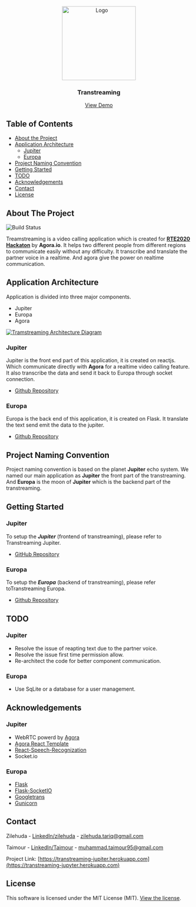 

<!-- PROJECT LOGO -->
<br />
<p align="center">
  <a href="https://github.com/othneildrew/Best-README-Template">
    <img src="documentation/logo.png" alt="Logo" width="200" height="200">
  </a>

  <h3 align="center">Transtreaming</h3>

  <p align="center">
    <a href="https://transtreaming-jupiter.herokuapp.com">View Demo</a>
  </p>
</p>

<!-- TABLE OF CONTENTS -->
## Table of Contents

* [About the Project](#about-the-project)
 * [Application Architecture](#application-architecture)
	 * [Jupiter](#jupiter)
	 * [Europa](#europa)
 * [Project Naming Convention](#project-naming-convention)
 * [Getting Started](#getting-started)
 * [TODO](#TODO)
 * [Acknowledgements](#acknowledgements)
 * [Contact](#contact)
 * [License](#license)
 
<!-- ABOUT THE PROJECT -->
## About The Project

![Build Status](https://travis-ci.org/joemccann/dillinger.svg?branch=master)

Treamstreaming is a video calling application which is created for [**RTE2020 Hackaton**](https://rte.devpost.com/) by **Agora.io**. It helps two different people from different regions to communicate easily without any difficulty. It transcribe and translate the partner voice in a realtime. And agora give the power on realtime communication.

<!-- APPLICATION ARCHITECTURE -->
## Application Architecture
Application is divided into three major components.
  - Jupiter
  - Europa
  - Agora

[![Tramstreaming Architecture Diagram][architecture-diagram]](https://transtreaming-jupyter.herokuapp.com)
  
### Jupiter
Jupiter is the front end part of this application, it is created on reactjs. Which communicate directly with **Agora** for a realtime video calling feature. It also transcribe the data and send it back to Europa through socket connection.
- [Github Repository](https://github.com/zilehuda/transtreaming-jupiter)

### Europa
Europa is the back end of this application, it is created on Flask. It translate the text send emit the data to the jupiter.
- [Github Repository](https://github.com/zilehuda/transtreaming-europa)

<!-- APPLICATION ARCHITECTURE -->
## Project Naming Convention
Project naming convention is based on the planet **Jupiter** echo system. We named our main application as **Jupiter** the front part of the transtreaming. And **Europa** is the moon of **Jupiter** which is the backend part of the transtreaming.

<!-- Getting Started -->
## Getting Started

### Jupiter
To setup the ***Jupiter*** (frontend of transtreaming), please refer to Transtreaming Jupiter.
- [GitHub Repository](https://github.com/zilehuda/transtreaming-jupiter)

### Europa
To setup the ***Europa*** (backend of transtreaming), please refer toTranstreaming Europa.
- [Github Repository](https://github.com/zilehuda/transtreaming-europa)

<!-- TODO -->
## TODO

### Jupiter
  - Resolve the issue of reapting text due to the partner voice.
  - Resolve the issue first time permission allow.
  - Re-architect the code for better component communication.
  
### Europa
  - Use SqLite or a database for a user management.

<!-- Acknowledgements -->
## Acknowledgements

### Jupiter
* WebRTC powerd by [Agora](https://www.agora.io/en)
* [Agora React Template](https://github.com/AgoraIO-Community/OpenAgoraWeb-React)
* [React-Speech-Recognization](https://www.npmjs.com/package/react-speech-recognition)
* Socket.io

### Europa
*  [Flask](https://flask.palletsprojects.com/en/1.1.x/)
* [Flask-SocketIO](https://flask-socketio.readthedocs.io/en/latest/)
* [Googletrans](https://py-googletrans.readthedocs.io/en/latest/)
* [Gunicorn](https://gunicorn.org/)

<!-- CONTACT -->
## Contact

Zilehuda - [LinkedIn/zilehuda](https://www.linkedin.com/in/zilehuda/) - zilehuda.tariq@gmail.com

Taimour - [LinkedIn/Taimour](https://www.linkedin.com/in/muhammadtaimour/) - muhammad.taimour95@gmail.com

Project Link: [https://transtreaming-jupiter.herokuapp.com](https://transtreaming-jupyter.herokuapp.com)


## License
This software is licensed under the MIT License (MIT). [View the license](LICENSE.md).


<!-- MARKDOWN LINKS & IMAGES -->
<!-- https://www.markdownguide.org/basic-syntax/#reference-style-links -->
[architecture-diagram]: documentation/architecture-diagram.png
